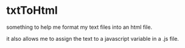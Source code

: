 # txtToHtml

something to help me format my text files into an html file. 

it also allows me to assign the text to a javascript variable in a .js file.

